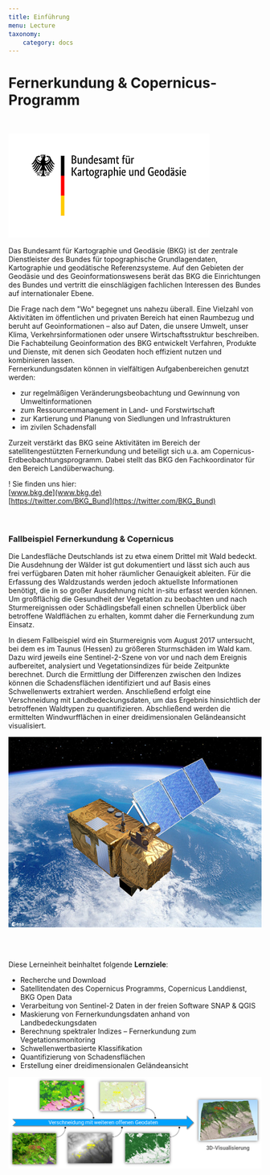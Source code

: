 ```yaml
---
title: Einführung
menu: Lecture
taxonomy:
    category: docs
---
```


# Fernerkundung & Copernicus-Programm
<br> 

![BKG_Logo](BKG_2017_Office_Farbe_de_400px.png)
<br> 

Das Bundesamt für Kartographie und Geodäsie (BKG) ist der zentrale Dienstleister des Bundes für topographische Grundlagendaten, Kartographie und geodätische Referenzsysteme. Auf den Gebieten der Geodäsie und des Geoinformationswesens berät das BKG die Einrichtungen des Bundes und vertritt die einschlägigen fachlichen Interessen des Bundes auf internationaler Ebene.  

Die Frage nach dem "Wo" begegnet uns nahezu überall. Eine Vielzahl von Aktivitäten im öffentlichen und privaten Bereich hat einen Raumbezug und beruht auf Geoinformationen – also auf Daten, die unsere Umwelt, unser Klima, Verkehrsinformationen oder unsere Wirtschaftsstruktur beschreiben. Die Fachabteilung Geoinformation des BKG entwickelt Verfahren, Produkte und Dienste, mit denen sich Geodaten hoch effizient nutzen und kombinieren lassen.  
Fernerkundungsdaten können in vielfältigen Aufgabenbereichen genutzt werden:
-	zur regelmäßigen Veränderungsbeobachtung und Gewinnung von Umweltinformationen
-	zum Ressourcenmanagement in Land- und Forstwirtschaft
-	zur Kartierung und Planung von Siedlungen und Infrastrukturen
-	im zivilen Schadensfall  

Zurzeit verstärkt das BKG seine Aktivitäten im Bereich der satellitengestützten Fernerkundung und beteiligt sich u.a. am Copernicus-Erdbeobachtungsprogramm. Dabei stellt das BKG den Fachkoordinator für den Bereich Landüberwachung.

! Sie finden uns hier:  
[www.bkg.de](www.bkg.de)  
[https://twitter.com/BKG_Bund](https://twitter.com/BKG_Bund)  
<br><br>

### Fallbeispiel Fernerkundung & Copernicus 
Die Landesfläche Deutschlands ist zu etwa einem Drittel mit Wald bedeckt. Die Ausdehnung der Wälder ist gut dokumentiert und lässt sich auch aus frei verfügbaren Daten mit hoher räumlicher Genauigkeit ableiten. Für die Erfassung des Waldzustands werden jedoch aktuellste Informationen benötigt, die in so großer Ausdehnung nicht in-situ erfasst werden können. Um großflächig die Gesundheit der Vegetation zu beobachten und nach Sturmereignissen oder Schädlingsbefall einen schnellen Überblick über betroffene Waldflächen zu erhalten, kommt daher die Fernerkundung zum Einsatz.

In diesem Fallbeispiel wird ein Sturmereignis vom August 2017 untersucht, bei dem es im Taunus (Hessen) zu größeren Sturmschäden im Wald kam. Dazu wird jeweils eine Sentinel-2-Szene von vor und nach dem Ereignis aufbereitet, analysiert und Vegetationsindizes für beide Zeitpunkte berechnet. Durch die Ermittlung der Differenzen zwischen den Indizes können die Schadensflächen identifiziert und auf Basis eines Schwellenwerts extrahiert werden. Anschließend erfolgt eine Verschneidung mit Landbedeckungsdaten, um das Ergebnis hinsichtlich der betroffenen Waldtypen zu quantifizieren. Abschließend werden die ermittelten Windwurfflächen in einer dreidimensionalen Geländeansicht visualisiert.


![Sentinel-2](Sentinel-2.jpg)

<br><br>

Diese Lerneinheit beinhaltet folgende __Lernziele__:

-	Recherche und Download
  - Satellitendaten des Copernicus Programms, Copernicus Landdienst, BKG Open Data
-	Verarbeitung von Sentinel-2 Daten in der freien Software SNAP & QGIS
  -	Maskierung von Fernerkundungsdaten anhand von Landbedeckungsdaten 
  -	Berechnung spektraler Indizes – Fernerkundung zum Vegetationsmonitoring
  -	Schwellenwertbasierte Klassifikation
  -	Quantifizierung von Schadensflächen
-	Erstellung einer dreidimensionalen Geländeansicht


![Verschneidung der Geodaten](VerschnS2Geodaten.png)
